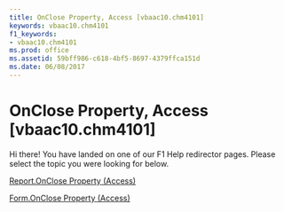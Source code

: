 ```yaml
---
title: OnClose Property, Access [vbaac10.chm4101]
keywords: vbaac10.chm4101
f1_keywords:
- vbaac10.chm4101
ms.prod: office
ms.assetid: 59bff986-c618-4bf5-8697-4379ffca151d
ms.date: 06/08/2017
---
```



# OnClose Property, Access [vbaac10.chm4101]

Hi there! You have landed on one of our F1 Help redirector pages. Please select the topic you were looking for below.

[Report.OnClose Property (Access)](http://msdn.microsoft.com/library/640b5540-4b0d-6649-0a36-9dd63a437c84%28Office.15%29.aspx)

[Form.OnClose Property (Access)](http://msdn.microsoft.com/library/af4a7532-f12a-5194-9636-a09f9221f465%28Office.15%29.aspx)


